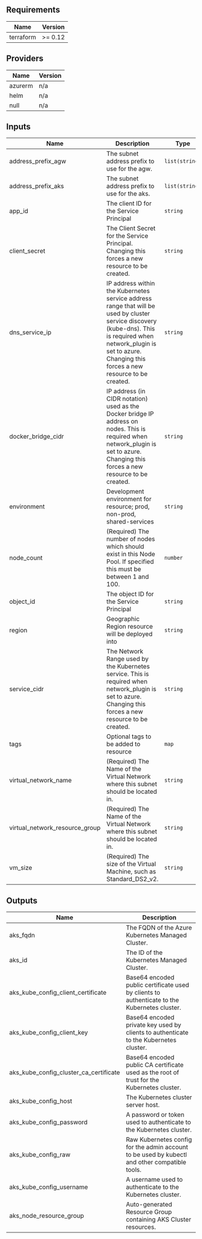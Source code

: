 ## Requirements

| Name | Version |
|------|---------|
| terraform | >= 0.12 |

## Providers

| Name | Version |
|------|---------|
| azurerm | n/a |
| helm | n/a |
| null | n/a |

## Inputs

| Name | Description | Type | Default | Required |
|------|-------------|------|---------|:--------:|
| address\_prefix\_agw | The subnet address prefix to use for the agw. | `list(string)` | n/a | yes |
| address\_prefix\_aks | The subnet address prefix to use for the aks. | `list(string)` | n/a | yes |
| app\_id | The client ID for the Service Principal | `string` | n/a | yes |
| client\_secret | The Client Secret for the Service Principal. Changing this forces a new resource to be created. | `string` | n/a | yes |
| dns\_service\_ip | IP address within the Kubernetes service address range that will be used by cluster service discovery (kube-dns). This is required when network\_plugin is set to azure. Changing this forces a new resource to be created. | `string` | n/a | yes |
| docker\_bridge\_cidr | IP address (in CIDR notation) used as the Docker bridge IP address on nodes. This is required when network\_plugin is set to azure. Changing this forces a new resource to be created. | `string` | n/a | yes |
| environment | Development environment for resource; prod, non-prod, shared-services | `string` | n/a | yes |
| node\_count | (Required) The number of nodes which should exist in this Node Pool. If specified this must be between 1 and 100. | `number` | `1` | no |
| object\_id | The object ID for the Service Principal | `string` | n/a | yes |
| region | Geographic Region resource will be deployed into | `string` | n/a | yes |
| service\_cidr | The Network Range used by the Kubernetes service. This is required when network\_plugin is set to azure. Changing this forces a new resource to be created. | `string` | n/a | yes |
| tags | Optional tags to be added to resource | `map` | `{}` | no |
| virtual\_network\_name | (Required) The Name of the Virtual Network where this subnet should be located in. | `string` | n/a | yes |
| virtual\_network\_resource\_group | (Required) The Name of the Virtual Network where this subnet should be located in. | `string` | n/a | yes |
| vm\_size | (Required) The size of the Virtual Machine, such as Standard\_DS2\_v2. | `string` | `"Standard_B2s"` | no |

## Outputs

| Name | Description |
|------|-------------|
| aks\_fqdn | The FQDN of the Azure Kubernetes Managed Cluster. |
| aks\_id | The ID of the Kubernetes Managed Cluster. |
| aks\_kube\_config\_client\_certificate | Base64 encoded public certificate used by clients to authenticate to the Kubernetes cluster. |
| aks\_kube\_config\_client\_key | Base64 encoded private key used by clients to authenticate to the Kubernetes cluster. |
| aks\_kube\_config\_cluster\_ca\_certificate | Base64 encoded public CA certificate used as the root of trust for the Kubernetes cluster. |
| aks\_kube\_config\_host | The Kubernetes cluster server host. |
| aks\_kube\_config\_password | A password or token used to authenticate to the Kubernetes cluster. |
| aks\_kube\_config\_raw | Raw Kubernetes config for the admin account to be used by kubectl and other compatible tools. |
| aks\_kube\_config\_username | A username used to authenticate to the Kubernetes cluster. |
| aks\_node\_resource\_group | Auto-generated Resource Group containing AKS Cluster resources. |


